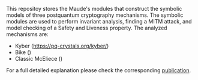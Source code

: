 This repositoy stores the Maude's modules that construct the symbolic models of three postquantum cryptography mechanisms. The symbolic modules are used to perform invariant analysis, finding a MITM attack, and model checking of a Safety and Liveness property. The analyzed mechanisms are:

- Kyber (https://pq-crystals.org/kyber/)
- Bike ()
- Classic McEliece ()

For a full detailed explanation please check the corresponding [publication](https://ceur-ws.org/Vol-3280/paper3.pdf).
